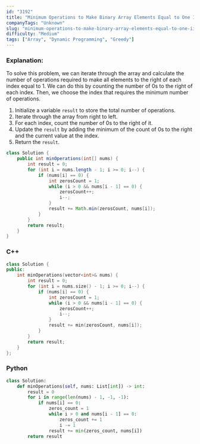```yaml
---
id: "3192"
title: "Minimum Operations to Make Binary Array Elements Equal to One II"
companyTags: "Unknown"
slug: "minimum-operations-to-make-binary-array-elements-equal-to-one-ii"
difficulty: "Medium"
tags: ["Array", "Dynamic Programming", "Greedy"]
---
```


### Explanation:
To solve this problem, we can iterate through the array and calculate the number of operations required to make all elements to the right of each index equal to 1. We can do this by counting the number of 0s to the right of each index. Then, we choose the index that requires the minimum number of operations.

1. Initialize a variable `result` to store the total number of operations.
2. Iterate through the array from right to left.
3. For each index, count the number of 0s to the right of it.
4. Update the `result` by adding the minimum of the count of 0s to the right and the current value at the index.
5. Return the `result`.

```java
class Solution {
    public int minOperations(int[] nums) {
        int result = 0;
        for (int i = nums.length - 1; i >= 0; i--) {
            if (nums[i] == 0) {
                int zerosCount = 1;
                while (i > 0 && nums[i - 1] == 0) {
                    zerosCount++;
                    i--;
                }
                result += Math.min(zerosCount, nums[i]);
            }
        }
        return result;
    }
}
```

### C++
```cpp
class Solution {
public:
    int minOperations(vector<int>& nums) {
        int result = 0;
        for (int i = nums.size() - 1; i >= 0; i--) {
            if (nums[i] == 0) {
                int zerosCount = 1;
                while (i > 0 && nums[i - 1] == 0) {
                    zerosCount++;
                    i--;
                }
                result += min(zerosCount, nums[i]);
            }
        }
        return result;
    }
};
```

### Python
```python
class Solution:
    def minOperations(self, nums: List[int]) -> int:
        result = 0
        for i in range(len(nums) - 1, -1, -1):
            if nums[i] == 0:
                zeros_count = 1
                while i > 0 and nums[i - 1] == 0:
                    zeros_count += 1
                    i -= 1
                result += min(zeros_count, nums[i])
        return result
```